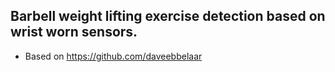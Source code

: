 ## Barbell weight lifting exercise detection based on wrist worn sensors.
- Based on https://github.com/daveebbelaar
